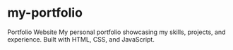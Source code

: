 # my-portfolio
Portfolio Website My personal portfolio showcasing my skills, projects, and experience. Built with HTML, CSS, and JavaScript.
